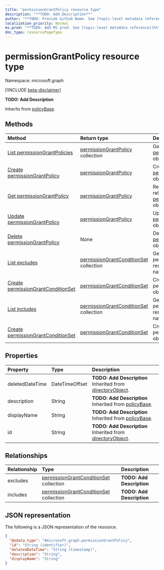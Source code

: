 ```yaml
---
title: "permissionGrantPolicy resource type"
description: "**TODO: Add Description**"
author: "**TODO: Provide Github Name. See [topic-level metadata reference](https://msgo.azurewebsites.net/add/document/guidelines/metadata.html#topic-level-metadata)**"
localization_priority: Normal
ms.prod: "**TODO: Add MS prod. See [topic-level metadata reference](https://msgo.azurewebsites.net/add/document/guidelines/metadata.html#topic-level-metadata)**"
doc_type: resourcePageType
---
```


# permissionGrantPolicy resource type

Namespace: microsoft.graph

[!INCLUDE [beta-disclaimer](../../includes/beta-disclaimer.md)]

**TODO: Add Description**


Inherits from [policyBase](../resources/policybase.md).

## Methods
|Method|Return type|Description|
|:---|:---|:---|
|[List permissionGrantPolicies](../api/permissiongrantpolicy-list.md)|[permissionGrantPolicy](../resources/permissiongrantpolicy.md) collection|Get a list of the [permissionGrantPolicy](../resources/permissiongrantpolicy.md) objects and their properties.|
|[Create permissionGrantPolicy](../api/permissiongrantpolicy-create.md)|[permissionGrantPolicy](../resources/permissiongrantpolicy.md)|Create a new [permissionGrantPolicy](../resources/permissiongrantpolicy.md) object.|
|[Get permissionGrantPolicy](../api/permissiongrantpolicy-get.md)|[permissionGrantPolicy](../resources/permissiongrantpolicy.md)|Read the properties and relationships of a [permissionGrantPolicy](../resources/permissiongrantpolicy.md) object.|
|[Update permissionGrantPolicy](../api/permissiongrantpolicy-update.md)|[permissionGrantPolicy](../resources/permissiongrantpolicy.md)|Update the properties of a [permissionGrantPolicy](../resources/permissiongrantpolicy.md) object.|
|[Delete permissionGrantPolicy](../api/permissiongrantpolicy-delete.md)|None|Deletes a [permissionGrantPolicy](../resources/permissiongrantpolicy.md) object.|
|[List excludes](../api/permissiongrantpolicy-list-excludes.md)|[permissionGrantConditionSet](../resources/permissiongrantconditionset.md) collection|Get the permissionGrantConditionSet resources from the excludes navigation property.|
|[Create permissionGrantConditionSet](../api/permissiongrantpolicy-post-excludes.md)|[permissionGrantConditionSet](../resources/permissiongrantconditionset.md)|Create a new permissionGrantConditionSet object.|
|[List includes](../api/permissiongrantpolicy-list-includes.md)|[permissionGrantConditionSet](../resources/permissiongrantconditionset.md) collection|Get the permissionGrantConditionSet resources from the includes navigation property.|
|[Create permissionGrantConditionSet](../api/permissiongrantpolicy-post-includes.md)|[permissionGrantConditionSet](../resources/permissiongrantconditionset.md)|Create a new permissionGrantConditionSet object.|

## Properties
|Property|Type|Description|
|:---|:---|:---|
|deletedDateTime|DateTimeOffset|**TODO: Add Description** Inherited from [directoryObject](../resources/directoryobject.md).|
|description|String|**TODO: Add Description** Inherited from [policyBase](../resources/policybase.md).|
|displayName|String|**TODO: Add Description** Inherited from [policyBase](../resources/policybase.md).|
|id|String|**TODO: Add Description** Inherited from [directoryObject](../resources/directoryobject.md).|

## Relationships
|Relationship|Type|Description|
|:---|:---|:---|
|excludes|[permissionGrantConditionSet](../resources/permissiongrantconditionset.md) collection|**TODO: Add Description**|
|includes|[permissionGrantConditionSet](../resources/permissiongrantconditionset.md) collection|**TODO: Add Description**|

## JSON representation
The following is a JSON representation of the resource.
<!-- {
  "blockType": "resource",
  "keyProperty": "id",
  "@odata.type": "microsoft.graph.permissionGrantPolicy",
  "baseType": "Microsoft.DirectoryServices.policyBase",
  "openType": false
}
-->
``` json
{
  "@odata.type": "#microsoft.graph.permissionGrantPolicy",
  "id": "String (identifier)",
  "deletedDateTime": "String (timestamp)",
  "description": "String",
  "displayName": "String"
}
```

